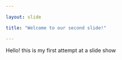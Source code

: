 ```yaml
---

layout: slide

title: "Welcome to our second slide!"

---
```

Hello! this is my first attempt at a slide show
